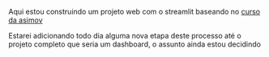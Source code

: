 Aqui estou construindo um projeto web com o streamlit
baseando no [curso da asimov](https://hub.asimov.academy/curso/atividade/carregando-os-dados-no-pandas/)

Estarei adicionando todo dia alguma nova etapa deste processo até o projeto completo que seria um dashboard, o assunto ainda estou decidindo
